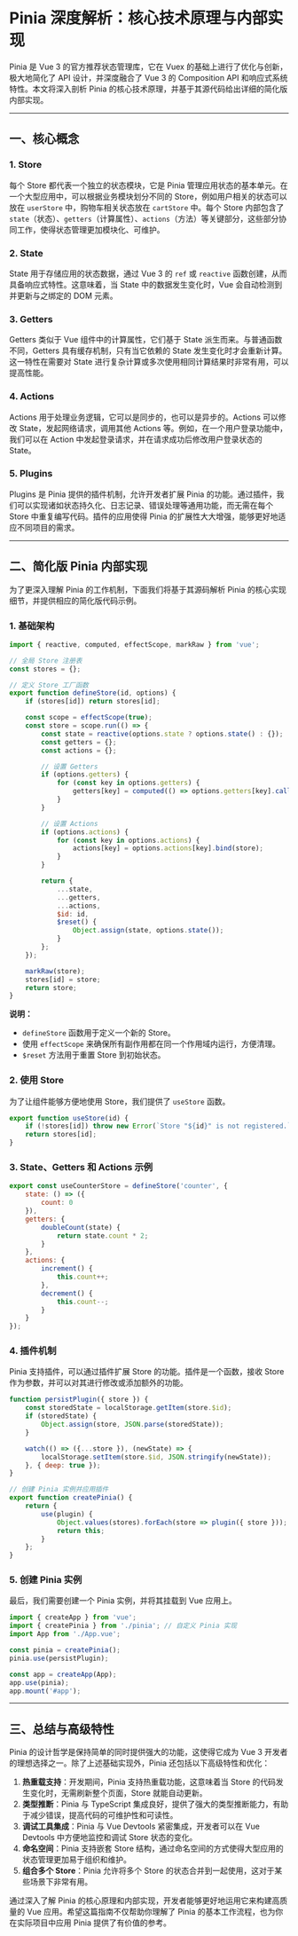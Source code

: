 # Pinia 深度解析：核心技术原理与内部实现

Pinia 是 Vue 3 的官方推荐状态管理库，它在 Vuex 的基础上进行了优化与创新，极大地简化了 API 设计，并深度融合了 Vue 3 的 Composition API 和响应式系统特性。本文将深入剖析 Pinia 的核心技术原理，并基于其源代码给出详细的简化版内部实现。

---

## 一、核心概念

### 1. Store

每个 Store 都代表一个独立的状态模块，它是 Pinia 管理应用状态的基本单元。在一个大型应用中，可以根据业务模块划分不同的 Store，例如用户相关的状态可以放在 `userStore` 中，购物车相关状态放在 `cartStore` 中。每个 Store 内部包含了 `state`（状态）、`getters`（计算属性）、`actions`（方法）等关键部分，这些部分协同工作，使得状态管理更加模块化、可维护。

### 2. State

State 用于存储应用的状态数据，通过 Vue 3 的 `ref` 或 `reactive` 函数创建，从而具备响应式特性。这意味着，当 State 中的数据发生变化时，Vue 会自动检测到并更新与之绑定的 DOM 元素。

### 3. Getters

Getters 类似于 Vue 组件中的计算属性，它们基于 State 派生而来。与普通函数不同，Getters 具有缓存机制，只有当它依赖的 State 发生变化时才会重新计算。这一特性在需要对 State 进行复杂计算或多次使用相同计算结果时非常有用，可以提高性能。

### 4. Actions

Actions 用于处理业务逻辑，它可以是同步的，也可以是异步的。Actions 可以修改 State，发起网络请求，调用其他 Actions 等。例如，在一个用户登录功能中，我们可以在 Action 中发起登录请求，并在请求成功后修改用户登录状态的 State。

### 5. Plugins

Plugins 是 Pinia 提供的插件机制，允许开发者扩展 Pinia 的功能。通过插件，我们可以实现诸如状态持久化、日志记录、错误处理等通用功能，而无需在每个 Store 中重复编写代码。插件的应用使得 Pinia 的扩展性大大增强，能够更好地适应不同项目的需求。

---

## 二、简化版 Pinia 内部实现

为了更深入理解 Pinia 的工作机制，下面我们将基于其源码解析 Pinia 的核心实现细节，并提供相应的简化版代码示例。

### 1. 基础架构

```javascript
import { reactive, computed, effectScope, markRaw } from 'vue';

// 全局 Store 注册表
const stores = {};

// 定义 Store 工厂函数
export function defineStore(id, options) {
    if (stores[id]) return stores[id];

    const scope = effectScope(true);
    const store = scope.run(() => {
        const state = reactive(options.state ? options.state() : {});
        const getters = {};
        const actions = {};

        // 设置 Getters
        if (options.getters) {
            for (const key in options.getters) {
                getters[key] = computed(() => options.getters[key].call(store));
            }
        }

        // 设置 Actions
        if (options.actions) {
            for (const key in options.actions) {
                actions[key] = options.actions[key].bind(store);
            }
        }

        return {
            ...state,
            ...getters,
            ...actions,
            $id: id,
            $reset() {
                Object.assign(state, options.state());
            }
        };
    });

    markRaw(store);
    stores[id] = store;
    return store;
}
```

**说明：**
- `defineStore` 函数用于定义一个新的 Store。
- 使用 `effectScope` 来确保所有副作用都在同一个作用域内运行，方便清理。
- `$reset` 方法用于重置 Store 到初始状态。

### 2. 使用 Store

为了让组件能够方便地使用 Store，我们提供了 `useStore` 函数。

```javascript
export function useStore(id) {
    if (!stores[id]) throw new Error(`Store "${id}" is not registered.`);
    return stores[id];
}
```

### 3. State、Getters 和 Actions 示例

```javascript
export const useCounterStore = defineStore('counter', {
    state: () => ({
        count: 0
    }),
    getters: {
        doubleCount(state) {
            return state.count * 2;
        }
    },
    actions: {
        increment() {
            this.count++;
        },
        decrement() {
            this.count--;
        }
    }
});
```

### 4. 插件机制

Pinia 支持插件，可以通过插件扩展 Store 的功能。插件是一个函数，接收 Store 作为参数，并可以对其进行修改或添加额外的功能。

```javascript
function persistPlugin({ store }) {
    const storedState = localStorage.getItem(store.$id);
    if (storedState) {
        Object.assign(store, JSON.parse(storedState));
    }

    watch(() => ({...store }), (newState) => {
        localStorage.setItem(store.$id, JSON.stringify(newState));
    }, { deep: true });
}

// 创建 Pinia 实例并应用插件
export function createPinia() {
    return {
        use(plugin) {
            Object.values(stores).forEach(store => plugin({ store }));
            return this;
        }
    };
}
```

### 5. 创建 Pinia 实例

最后，我们需要创建一个 Pinia 实例，并将其挂载到 Vue 应用上。

```javascript
import { createApp } from 'vue';
import { createPinia } from './pinia'; // 自定义 Pinia 实现
import App from './App.vue';

const pinia = createPinia();
pinia.use(persistPlugin);

const app = createApp(App);
app.use(pinia);
app.mount('#app');
```

---

## 三、总结与高级特性

Pinia 的设计哲学是保持简单的同时提供强大的功能，这使得它成为 Vue 3 开发者的理想选择之一。除了上述基础实现外，Pinia 还包括以下高级特性和优化：

1. **热重载支持**：开发期间，Pinia 支持热重载功能，这意味着当 Store 的代码发生变化时，无需刷新整个页面，Store 就能自动更新。
2. **类型推断**：Pinia 与 TypeScript 集成良好，提供了强大的类型推断能力，有助于减少错误，提高代码的可维护性和可读性。
3. **调试工具集成**：Pinia 与 Vue Devtools 紧密集成，开发者可以在 Vue Devtools 中方便地监控和调试 Store 状态的变化。
4. **命名空间**：Pinia 支持嵌套 Store 结构，通过命名空间的方式使得大型应用的状态管理更加易于组织和维护。
5. **组合多个 Store**：Pinia 允许将多个 Store 的状态合并到一起使用，这对于某些场景下非常有用。

通过深入了解 Pinia 的核心原理和内部实现，开发者能够更好地运用它来构建高质量的 Vue 应用。希望这篇指南不仅帮助你理解了 Pinia 的基本工作流程，也为你在实际项目中应用 Pinia 提供了有价值的参考。
